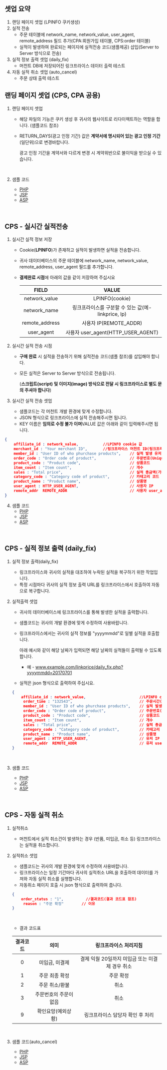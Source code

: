 ## 셋업 요약

1. 랜딩 페이지 셋업 (LPINFO 쿠키생성)
2. 실적 전송
   * 주문 테이블에 network_name, network_value, user_agent, remote_address 필드 추가(CPA:회원가입 테이블, CPS:order 테이블)
   * 실적이 발생하여 완료되는 페이지에 실적전송 코드(샘플제공) 삽입(Server to Server 방식으로 전송)
3. 실적 정보 출력 셋업 (daily_fix)
   * 머천트 DB에 저장되어진 링크프라이스 데이터 출력 테스트
4. 자동 실적 취소 셋업 (auto_cancel)
   * 주문 상태 출력 테스트



## 랜딩 페이지 셋업 (CPS, CPA 공용)

1. 랜딩 페이지 셋업

   - 해당 파일의 기능은 쿠키 생성 후 귀사의 웹사이트로 리다이렉트하는 역할을 합니다. (샘플코드 참조) 

   - RETURN_DAYS(광고 인정 기간) 값은 **계약서에 명시되어 있는 광고 인정 기간**(일단위)으로 변경바랍니다.

     광고 인정 기간을 계약서와 다르게 변경 시 계약위반으로 불이익을 받으실 수 있습니다.

     ​

2. 샘플 코드

   - [PHP](https://github.com/linkprice/MerchantSetup/blob/master/sample/CPS/PHP/lpfront.php)
   - [JSP](https://github.com/linkprice/MerchantSetup/blob/master/sample/CPS/JSP/lpfront.jsp)
   - [ASP](https://github.com/linkprice/MerchantSetup/blob/master/sample/CPS/ASP/lpfront.asp)

   ​

## CPS - 실시간 실적전송

1. 실시간 실적 정보 저장

   - Cookie(**LPINFO**)가 존재하고 실적이 발생하면 실적을 전송합니다.

   - 귀사 데이터베이스의 주문 테이블에 network_name, network_value, remote_address, user_agent 필드를 추가합니다.

   - **결제완료 시점**에  아래의 값을 같이 저장하여 주십시요

     |     FIELD      |                VALUE                |
     | :------------: | :---------------------------------: |
     | network_value  |           LPINFO(cookie)            |
     |  network_name  | 링크프라이스를 구분할 수 있는 값(예-linkprice, lp) |
     | remote_address |         사용자 IP(REMOTE_ADDR)         |
     |   user_agent   |   사용자 user_agent(HTTP_USER_AGENT)   |

2. 실시간 실적 전송 시점

   - **구매 완료** 시 실적을 전송하기 위해 실적전송 코드(샘플 참조)를 삽입해야 합니다.

   - 모든 실적은 Server to Server 방식으로 전송됩니다.

     (**스크립트(script) 및 이미지(image) 방식으로 전달 시 링크프라이스로 별도 문의 주셔야 합니다**)

3. 실시간 실적 전송 셋업

   - 샘플코드는 각 머천트 개발 환경에 맞게 수정합니다.
   - JSON 형식으로 링크프라이스에 실적 전송해주시면 됩니다.
   - KEY 이름은 **임의로 수정 불가 이며**VALUE 값은 아래와 같이 입력해주시면 됩니다.

```json
{
    affiliate_id : network_value,			//LPINFO cookie 값
 	merchant_id : "Your merchant ID",		//링크프라이스 머천트 ID(링크프라이스에서 지정, 셋업시 전달 드림)
  	member_id : "User ID of who phurchase products",	// 실적 발생 유저 ID
  	order_code : "Order code of product",				// 주문번호(Unique 값)
  	product_code : "Product code",						// 상품코드
  	item_count : "Item count",							// 개수
  	sales : "Total price",								// 실적 총금액(가격 * 개수)
  	category_code : "Category code of product",			// 카테고리 코드
  	product_name : "Product name",						// 상품명
  	user_agent : HTTP_USER_AGENT,						// 사용자 IP
  	remote_addr  REMOTE_ADDR							// 사용자 user_agent
}
```



4. 샘플 코드
   * [PHP](https://github.com/linkprice/MerchantSetup/blob/master/sample/CPS/PHP/index.php)
   * [JSP](https://github.com/linkprice/MerchantSetup/blob/master/sample/CPS/JSP/index.jsp)
   * [ASP](https://github.com/linkprice/MerchantSetup/blob/master/sample/CPS/ASP/index.asp)

​

## CPS - 실적 정보 출력 (daily_fix)

1. 실적 정보 출력(daily_fix)

   - 링크프라이스와 귀사의 실적을 대조하여 누락된 실적을 복구하기 위한 작업입니다.
   - 특정 시점마다 귀사의 실적 정보 출력 URL를 링크프라이스에서 호출하여 자동으로 복구합니다.

2. 실적출력 셋업

   - 귀사의 데이터베이스에 링크프라이스를 통해 발생한 실적을 출력합니다.

   - 샘플코드는 귀사의 개발 환경에 맞게 수정하여 사용바랍니다.

   - 링크프라이스에서는 귀사의 실적 정보를 "yyyymmdd"로 일별 실적을 호출합니다.

     아래 예시와 같이 해당 날짜가 입력되면 해당 날짜의 실적들이 출력될 수 있도록 합니다.

     - 예 - www.example.com/linkprice/daily_fix.php?yyyymmdd=20170701

   - 실적은 json 형식으로 출력하여 주십시요.

   ```json
   {
       affiliate_id : network_value,						//LPINFO cookie 값
    	order_time : "132543",								// 주문시간(hhmmss)
     	member_id : "User ID of who phurchase products",	// 실적 발생 유저 ID
     	order_code : "Order code of product",				// 주문번호(Unique 값)
     	product_code : "Product code",						// 상품코드
     	item_count : "Item count",							// 개수
     	sales : "Total price",								// 실적 총금액(가격 * 개수)
     	category_code : "Category code of product",			// 카테고리 코드
     	product_name : "Product name",						// 상품명
     	user_agent : HTTP_USER_AGENT,						// 유저 IP
     	remote_addr  REMOTE_ADDR							// 유저 user_agent
   }
   ```

   ​

3. 샘플 코드

   - [PHP](https://github.com/linkprice/MerchantSetup/blob/master/sample/CPS/PHP/daily_fix.php)
   - [JSP](https://github.com/linkprice/MerchantSetup/blob/master/sample/CPS/JSP/daily_fix.jsp)
   - [ASP](https://github.com/linkprice/MerchantSetup/blob/master/sample/CPS/ASP/daily_fix.asp)

   ​

## CPS - 자동 실적 취소

1. 실적취소

   - 머천트에서 실적 취소건이 발생하는 경우 (반품, 미입금, 취소 등) 링크프라이스는 실적을 취소합니다.

2. 실적취소 셋업

   - 샘플코드는 귀사의 개발 환경에 맞게 수정하여 사용바랍니다.
   - 링크프라이스는 일정 기간마다 귀사의 실적취소 URL을 호출하여 데이터를 가져와 자동 실적 취소를 실행합니다.
   - 자동취소 페이지 호출 시 json 형식으로 출력하여 줍니다.

   ```json
   {
       order_status : "1",			//결과코드(결과 코드표 참조)
    	reason : "주문 확정"		// 이유
   }
   ```

   ​

   - 결과 코드표

   | 결과코드 |      의미      |         링크프라이스 처리지침          |
   | :--: | :----------: | :--------------------------: |
   |  0   |   미입금, 미결제   | 결제 익월 20일까지 미입금 또는 미결제 경우 취소 |
   |  1   |   주문 최종 확정   |            주문 확정             |
   |  2   |   주문 취소/환불   |              취소              |
   |  3   | 주문번호의 주문이 없음 |              취소              |
   |  9   |  확인요망(예외상황)  |      링크프라이스 담당자 확인 후 처리      |

   ​

3. 샘플 코드(auto_cancel)

   * [PHP](https://github.com/linkprice/MerchantSetup/blob/master/sample/CPS/PHP/auto_cancel.php)
   * [JSP](https://github.com/linkprice/MerchantSetup/blob/master/sample/CPS/JSP/auto_cancel.jsp)
   * [ASP](https://github.com/linkprice/MerchantSetup/blob/master/sample/CPS/ASP/auto_cancel.asp)

